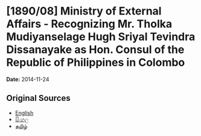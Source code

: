 # [1890/08] Ministry of External Affairs - Recognizing Mr. Tholka Mudiyanselage Hugh Sriyal Tevindra Dissanayake as Hon. Consul of the Republic of Philippines in Colombo

**Date:** 2014-11-24

## Original Sources

- [English](https://documents.gov.lk/view/extra-gazettes/2014/11/1890-08_E.pdf)
- [සිංහල](https://documents.gov.lk/view/extra-gazettes/2014/11/1890-08_S.pdf)
- [தமிழ்](https://documents.gov.lk/view/extra-gazettes/2014/11/1890-08_T.pdf)
